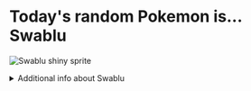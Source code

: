 # Today's random Pokemon is... Swablu

![Swablu shiny sprite](https://raw.githubusercontent.com/PokeAPI/sprites/master/sprites/pokemon/shiny/333.png)

<details>
<summary>Additional info about Swablu</summary>

| srpite type | image |
|------|------|
| back_default | ![Swablu back_default sprite](https://raw.githubusercontent.com/PokeAPI/sprites/master/sprites/pokemon/back/333.png) |
| back_shiny | ![Swablu back_shiny sprite](https://raw.githubusercontent.com/PokeAPI/sprites/master/sprites/pokemon/back/shiny/333.png) |
| front_default | ![Swablu front_default sprite](https://raw.githubusercontent.com/PokeAPI/sprites/master/sprites/pokemon/333.png) | </details>